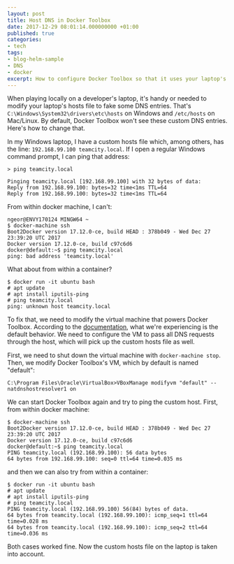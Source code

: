 ```yaml
---
layout: post
title: Host DNS in Docker Toolbox
date: 2017-12-29 08:01:14.000000000 +01:00
published: true
categories:
- tech
tags:
- blog-helm-sample
- DNS
- docker
excerpt: How to configure Docker Toolbox so that it uses your laptop's hosts file.
---
```


When playing locally on a developer's laptop, it's handy or needed to modify your laptop's hosts file to fake some DNS entries. That's <code>C:\Windows\System32\drivers\etc\hosts</code> on Windows and <code>/etc/hosts</code> on Mac/Linux. By default, Docker Toolbox won't see these custom DNS entries. Here's how to change that.

<!--more-->

In my Windows laptop, I have a custom hosts file which, among others, has the line: <code>192.168.99.100 teamcity.local</code>. If I open a regular Windows command prompt, I can ping that address:

```
> ping teamcity.local

Pinging teamcity.local [192.168.99.100] with 32 bytes of data:
Reply from 192.168.99.100: bytes=32 time<1ms TTL=64
Reply from 192.168.99.100: bytes=32 time<1ms TTL=64
```

From within docker machine, I can't:

```
ngeor@ENVY170124 MINGW64 ~
$ docker-machine ssh
Boot2Docker version 17.12.0-ce, build HEAD : 378b049 - Wed Dec 27 23:39:20 UTC 2017
Docker version 17.12.0-ce, build c97c6d6
docker@default:~$ ping teamcity.local
ping: bad address 'teamcity.local'
```

What about from within a container?

```
$ docker run -it ubuntu bash
# apt update
# apt install iputils-ping
# ping teamcity.local
ping: unknown host teamcity.local
```

To fix that, we need to modify the virtual machine that powers Docker Toolbox. According to the <a href="https://www.virtualbox.org/manual/ch09.html#nat-adv-dns" target="_blank">documentation</a>, what we're experiencing is the default behavior. We need to configure the VM to pass all DNS requests through the host, which will pick up the custom hosts file as well.

First, we need to shut down the virtual machine with <code>docker-machine stop</code>. Then, we modify Docker Toolbox's VM, which by default is named "default":

```
C:\Program Files\Oracle\VirtualBox>VBoxManage modifyvm "default" --natdnshostresolver1 on
```

We can start Docker Toolbox again and try to ping the custom host. First, from within docker machine:

```
$ docker-machine ssh
Boot2Docker version 17.12.0-ce, build HEAD : 378b049 - Wed Dec 27 23:39:20 UTC 2017
Docker version 17.12.0-ce, build c97c6d6
docker@default:~$ ping teamcity.local
PING teamcity.local (192.168.99.100): 56 data bytes
64 bytes from 192.168.99.100: seq=0 ttl=64 time=0.035 ms
```

and then we can also try from within a container:

```
$ docker run -it ubuntu bash
# apt update
# apt install iputils-ping
# ping teamcity.local
PING teamcity.local (192.168.99.100) 56(84) bytes of data.
64 bytes from teamcity.local (192.168.99.100): icmp_seq=1 ttl=64 time=0.028 ms
64 bytes from teamcity.local (192.168.99.100): icmp_seq=2 ttl=64 time=0.036 ms
```

Both cases worked fine. Now the custom hosts file on the laptop is taken into account.
